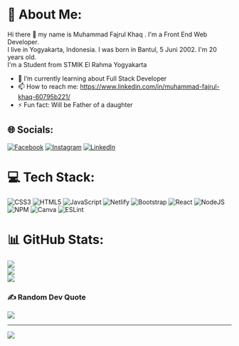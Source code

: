 # 💫 About Me:
Hi there 👋
my name is Muhammad Fajrul Khaq . I'm a Front End Web Developer.
<br>I live in Yogyakarta, Indonesia. I was born in Bantul, 5 Juni 2002. I'm 20 years old. 
<br>I'm a Student from STMIK El Rahma Yogyakarta

- 🌱 I’m currently learning about Full Stack Developer
- 📫 How to reach me: https://www.linkedin.com/in/muhammad-fajrul-khaq-60795b221/
- ⚡ Fun fact: Will be Father of a daughter


## 🌐 Socials:
[![Facebook](https://img.shields.io/badge/Facebook-%231877F2.svg?logo=Facebook&logoColor=white)](https://facebook.com/muhammad.fajrul.146) [![Instagram](https://img.shields.io/badge/Instagram-%23E4405F.svg?logo=Instagram&logoColor=white)](https://instagram.com/Muhammadfajrull_) [![LinkedIn](https://img.shields.io/badge/LinkedIn-%230077B5.svg?logo=linkedin&logoColor=white)](https://linkedin.com/in/muhammad-fajrul-khaq) 

# 💻 Tech Stack:
![CSS3](https://img.shields.io/badge/css3-%231572B6.svg?style=for-the-badge&logo=css3&logoColor=white) ![HTML5](https://img.shields.io/badge/html5-%23E34F26.svg?style=for-the-badge&logo=html5&logoColor=white) ![JavaScript](https://img.shields.io/badge/javascript-%23323330.svg?style=for-the-badge&logo=javascript&logoColor=%23F7DF1E) ![Netlify](https://img.shields.io/badge/netlify-%23000000.svg?style=for-the-badge&logo=netlify&logoColor=#00C7B7) ![Bootstrap](https://img.shields.io/badge/bootstrap-%23563D7C.svg?style=for-the-badge&logo=bootstrap&logoColor=white) ![React](https://img.shields.io/badge/react-%2320232a.svg?style=for-the-badge&logo=react&logoColor=%2361DAFB) ![NodeJS](https://img.shields.io/badge/node.js-6DA55F?style=for-the-badge&logo=node.js&logoColor=white) ![NPM](https://img.shields.io/badge/NPM-%23000000.svg?style=for-the-badge&logo=npm&logoColor=white) ![Canva](https://img.shields.io/badge/Canva-%2300C4CC.svg?style=for-the-badge&logo=Canva&logoColor=white) ![ESLint](https://img.shields.io/badge/ESLint-4B3263?style=for-the-badge&logo=eslint&logoColor=white)
# 📊 GitHub Stats:
![](https://github-readme-stats.vercel.app/api?username=Fajrull&theme=dark&hide_border=false&include_all_commits=false&count_private=false)<br/>
![](https://github-readme-streak-stats.herokuapp.com/?user=Fajrull&theme=dark&hide_border=false)<br/>
![](https://github-readme-stats.vercel.app/api/top-langs/?username=Fajrull&theme=dark&hide_border=false&include_all_commits=false&count_private=false&layout=compact)

### ✍️ Random Dev Quote
![](https://quotes-github-readme.vercel.app/api?type=horizontal&theme=radical)

---
[![](https://visitcount.itsvg.in/api?id=Fajrull&icon=0&color=0)](https://visitcount.itsvg.in)

<!-- Proudly created with GPRM ( https://gprm.itsvg.in ) -->
